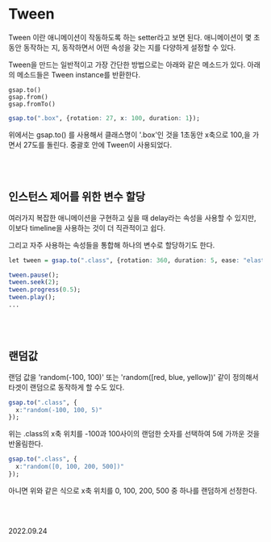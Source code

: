 # Tween

Tween 이란 애니메이션이 작동하도록 하는 setter라고 보면 된다. 애니메이션이 몇 초동안 동작하는 지, 동작하면서 어떤 속성을 갖는 지를 다양하게 설정할 수 있다.

Tween을 만드는 일반적이고 가장 간단한 방법으로는 아래와 같은 메소드가 있다. 아래의 메소드들은 Tween instance를 반환한다.

```
gsap.to()
gsap.from()
gsap.fromTo()
```

```r
gsap.to(".box", {rotation: 27, x: 100, duration: 1});
```
위에서는 gsap.to() 를 사용해서 클래스명이 '.box'인 것을 1초동안 x축으로 100,을 가면서 27도를 돌린다. 중괄호 안에 Tween이 사용되었다.


<br/><br/>

## 인스턴스 제어를 위한 변수 할당
여러가지 복잡한 애니메이션을 구현하고 싶을 때 delay라는 속성을 사용할 수 있지만, 이보다 timeline을 사용하는 것이 더 직관적이고 쉽다.

그리고 자주 사용하는 속성들을 통합해 하나의 변수로 할당하기도 한다.

```r
let tween = gsap.to(".class", {rotation: 360, duration: 5, ease: "elastic"});

tween.pause();
tween.seek(2);
tween.progress(0.5);
tween.play();
...
```
<br/><br/>

## 랜덤값

랜덤 값을 'random(-100, 100)' 또는 'random([red, blue, yellow])' 같이 정의해서 타겟이 랜덤으로 동작하게 할 수도 있다.


```r
gsap.to(".class", {
  x:"random(-100, 100, 5)"
}); 
```
위는 .class의 x축 위치를 -100과 100사이의 랜덤한 숫자를 선택하여 5에 가까운 것을 반올림한다.


```r
gsap.to(".class", {
  x:"random([0, 100, 200, 500])" 
}); 
```
아니면 위와 같은 식으로 x축 위치를 0, 100, 200, 500 중 하나를 랜덤하게 선정한다.

<br/><br/>

2022.09.24